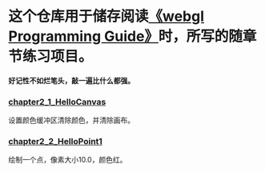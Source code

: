 # 这个仓库用于储存阅读[《webgl Programming Guide》](https://sites.google.com/site/webglbook/)时，所写的随章节练习项目。

#### 好记性不如烂笔头，敲一遍比什么都强。

### [chapter2_1_HelloCanvas]()
设置颜色缓冲区清除颜色，并清除画布。

### [chapter2_2_HelloPoint1]()
绘制一个点，像素大小10.0，颜色红。
